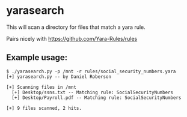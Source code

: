 # yarasearch

This will scan a directory for files that match a yara rule.

Pairs nicely with https://github.com/Yara-Rules/rules

## Example usage:

```
$ ./yarasearch.py -p /mnt -r rules/social_security_numbers.yara
[+] yarasearch.py -- by Daniel Roberson

[+] Scanning files in /mnt
  [+] Desktop/ssns.txt -- Matching rule: SocialSecurityNumbers
  [+] Desktop/Payroll.pdf -- Matching rule: SocialSecurityNumbers

[+] 9 files scanned, 2 hits.
```